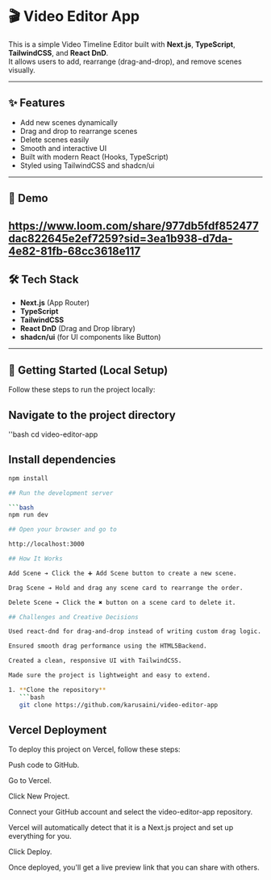 # 🎬 Video Editor App

This is a simple Video Timeline Editor built with **Next.js**, **TypeScript**, **TailwindCSS**, and **React DnD**.  
It allows users to add, rearrange (drag-and-drop), and remove scenes visually.

---

## ✨ Features

- Add new scenes dynamically
- Drag and drop to rearrange scenes
- Delete scenes easily
- Smooth and interactive UI
- Built with modern React (Hooks, TypeScript)
- Styled using TailwindCSS and shadcn/ui

---

## 📸 Demo

## https://www.loom.com/share/977db5fdf852477dac822645e2ef7259?sid=3ea1b938-d7da-4e82-81fb-68cc3618e117

## 🛠️ Tech Stack

- **Next.js** (App Router)
- **TypeScript**
- **TailwindCSS**
- **React DnD** (Drag and Drop library)
- **shadcn/ui** (for UI components like Button)

---

## 🚀 Getting Started (Local Setup)

Follow these steps to run the project locally:

## Navigate to the project directory

''bash
cd video-editor-app

## Install dependencies

````bash
npm install

## Run the development server

```bash
npm run dev

## Open your browser and go to

http://localhost:3000

## How It Works

Add Scene ➔ Click the ➕ Add Scene button to create a new scene.

Drag Scene ➔ Hold and drag any scene card to rearrange the order.

Delete Scene ➔ Click the ✖ button on a scene card to delete it.

## Challenges and Creative Decisions

Used react-dnd for drag-and-drop instead of writing custom drag logic.

Ensured smooth drag performance using the HTML5Backend.

Created a clean, responsive UI with TailwindCSS.

Made sure the project is lightweight and easy to extend.

1. **Clone the repository**
   ```bash
   git clone https://github.com/karusaini/video-editor-app
````

## Vercel Deployment

To deploy this project on Vercel, follow these steps:

Push code to GitHub.

Go to Vercel.

Click New Project.

Connect your GitHub account and select the video-editor-app repository.

Vercel will automatically detect that it is a Next.js project and set up everything for you.

Click Deploy.

Once deployed, you'll get a live preview link that you can share with others.
